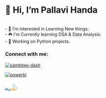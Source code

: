 <h1> 👋 Hi, I’m Pallavi Handa </h1>
<br>- 👀 I’m interested in Learning New things.
<br>- ☘️ I'm Currently learning DSA & Data Analysis.
<br>- 🌱 Working on Python projects.

<h3 align="left">Connect with me:</h3>
<p align="left">
<a href="www.linkedin.com/in/handapallavi" target="blank"><img align="center" src="https://upload.wikimedia.org/wikipedia/commons/thumb/c/ca/LinkedIn_logo_initials.png/900px-LinkedIn_logo_initials.png?20140125013055" alt="sambitee-dash" height="30" width="40" /></a>
</p>
<a href="https://powerbi.microsoft.com/" target="_blank" rel="noreferrer">
  <img src="https://github.com/yourusername/yourrepo/blob/main/images/powerbi-logo.png?raw=true" alt="powerbi" width="40" height="40"/>
</a>

  <a href="https://www.mysql.com/" target="_blank" rel="noreferrer"> <img src="https://raw.githubusercontent.com/devicons/devicon/master/icons/mysql/mysql-original-wordmark.svg" alt="mysql" width="40" height="40"/> </a>
  </p>

